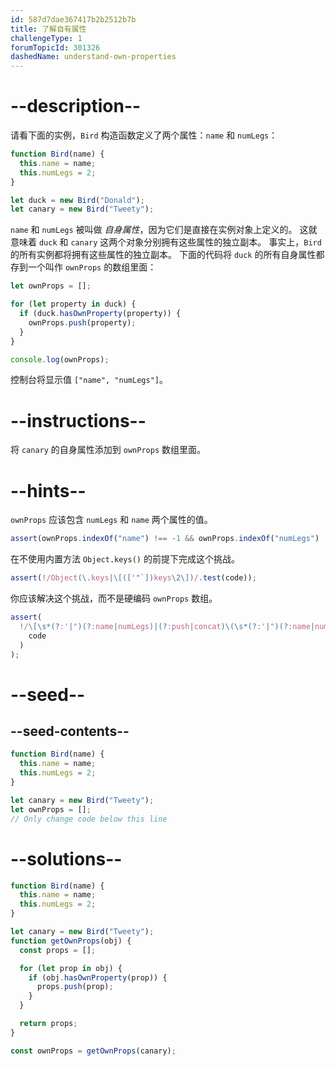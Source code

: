 ```yaml
---
id: 587d7dae367417b2b2512b7b
title: 了解自有属性
challengeType: 1
forumTopicId: 301326
dashedName: understand-own-properties
---
```


# --description--

请看下面的实例，`Bird` 构造函数定义了两个属性：`name` 和 `numLegs`：

```js
function Bird(name) {
  this.name = name;
  this.numLegs = 2;
}

let duck = new Bird("Donald");
let canary = new Bird("Tweety");
```

`name` 和 `numLegs` 被叫做 <dfn>自身属性</dfn>，因为它们是直接在实例对象上定义的。 这就意味着 `duck` 和 `canary` 这两个对象分别拥有这些属性的独立副本。 事实上，`Bird` 的所有实例都将拥有这些属性的独立副本。 下面的代码将 `duck` 的所有自身属性都存到一个叫作 `ownProps` 的数组里面：

```js
let ownProps = [];

for (let property in duck) {
  if (duck.hasOwnProperty(property)) {
    ownProps.push(property);
  }
}

console.log(ownProps);
```

控制台将显示值 `["name", "numLegs"]`。

# --instructions--

将 `canary` 的自身属性添加到 `ownProps` 数组里面。

# --hints--

`ownProps` 应该包含 `numLegs` 和 `name` 两个属性的值。

```js
assert(ownProps.indexOf("name") !== -1 && ownProps.indexOf("numLegs") !== -1);
```

在不使用内置方法 `Object.keys()` 的前提下完成这个挑战。

```js
assert(!/Object(\.keys|\[(['"`])keys\2\])/.test(code));
```

你应该解决这个挑战，而不是硬编码 `ownProps` 数组。

```js
assert(
  !/\[\s*(?:'|")(?:name|numLegs)|(?:push|concat)\(\s*(?:'|")(?:name|numLegs)/.test(
    code
  )
);
```

# --seed--

## --seed-contents--

```js
function Bird(name) {
  this.name = name;
  this.numLegs = 2;
}

let canary = new Bird("Tweety");
let ownProps = [];
// Only change code below this line
```

# --solutions--

```js
function Bird(name) {
  this.name = name;
  this.numLegs = 2;
}

let canary = new Bird("Tweety");
function getOwnProps(obj) {
  const props = [];

  for (let prop in obj) {
    if (obj.hasOwnProperty(prop)) {
      props.push(prop);
    }
  }

  return props;
}

const ownProps = getOwnProps(canary);
```
